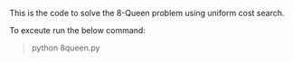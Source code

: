 This is the code to solve the 8-Queen problem using uniform cost search.

To exceute run the below command:
> python 8queen.py 